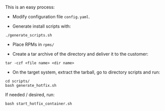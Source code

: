 This is an easy process: 

* Modify configuration file `config.yaml`.

* Generate install scripts with:
~~~
./generate_scripts.sh
~~~

* Place RPMs in `rpms/` 

* Create a tar archive of the directory and deliver it to the customer:
~~~
tar -czf <file name> <dir name>
~~~

* On the target system, extract the tarball, go to directory scripts and run:
~~~
cd scripts/
bash generate_hotfix.sh
~~~

If needed / desired, run:
~~~
bash start_hotfix_container.sh
~~~
